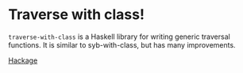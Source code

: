 # Traverse with class!

`traverse-with-class` is a Haskell library for writing generic traversal
functions. It is similar to syb-with-class, but has many improvements.

[Hackage](http://hackage.haskell.org/package/traverse-with-class)
